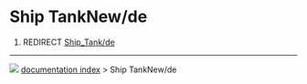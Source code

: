 # Ship TankNew/de
1.  REDIRECT [Ship\_Tank/de](Ship_Tank/de.md)



---
![](images/Right_arrow.png) [documentation index](../README.md) > Ship TankNew/de
